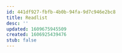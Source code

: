 ```yaml
---
id: 441df927-fbfb-4b0b-94fa-9d7c946e2bc8
title: Readlist
desc: ''
updated: 1609675945509
created: 1606925439476
stub: false
---
```

